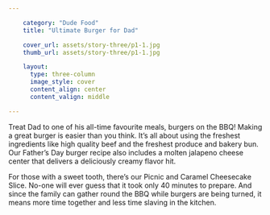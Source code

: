 ```yaml
---

    category: "Dude Food"
    title: "Ultimate Burger for Dad"

    cover_url: assets/story-three/p1-1.jpg
    thumb_url: assets/story-three/p1-1.jpg

    layout:
      type: three-column
      image_style: cover
      content_align: center
      content_valign: middle

---
```


Treat Dad to one of his all-time favourite meals, burgers on the BBQ!  Making a great burger is easier than you think.  It’s all about using the freshest ingredients like high quality beef and the freshest produce and bakery bun.  Our Father’s Day burger recipe also includes a molten jalapeno cheese center that delivers a deliciously creamy flavor hit.

For those with a sweet tooth, there’s our Picnic and Caramel Cheesecake Slice.  No-one will ever guess that it took only 40 minutes to prepare.  And since the family can gather round the BBQ while burgers are being turned, it means more time together and less time slaving in the kitchen.
